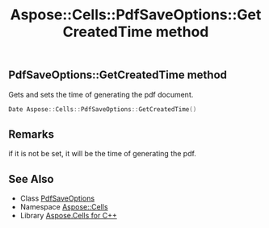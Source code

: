﻿---
title: Aspose::Cells::PdfSaveOptions::GetCreatedTime method
linktitle: GetCreatedTime
second_title: Aspose.Cells for C++ API Reference
description: 'Aspose::Cells::PdfSaveOptions::GetCreatedTime method. Gets and sets the time of generating the pdf document in C++.'
type: docs
weight: 1900
url: /cpp/aspose.cells/pdfsaveoptions/getcreatedtime/
---
## PdfSaveOptions::GetCreatedTime method


Gets and sets the time of generating the pdf document.

```cpp
Date Aspose::Cells::PdfSaveOptions::GetCreatedTime()
```

## Remarks


if it is not be set, it will be the time of generating the pdf. 
## See Also

* Class [PdfSaveOptions](../)
* Namespace [Aspose::Cells](../../)
* Library [Aspose.Cells for C++](../../../)
